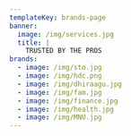 ```yaml
---
templateKey: brands-page
banner:
  image: /img/services.jpg
  title: |
    TRUSTED BY THE PROS
brands:
  - image: /img/sto.jpg
  - image: /img/hdc.png
  - image: /img/dhiraagu.jpg
  - image: /img/fam.jpg
  - image: /img/finance.jpg
  - image: /img/health.jpg
  - image: /img/MNU.jpg
---
```


